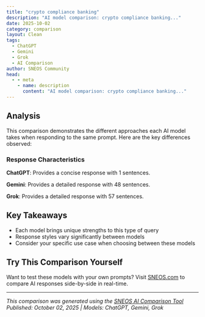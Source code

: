 ```yaml
---
title: "crypto compliance banking"
description: "AI model comparison: crypto compliance banking..."
date: 2025-10-02
category: comparison
layout: Clean
tags:
  - ChatGPT
  - Gemini
  - Grok
  - AI Comparison
author: SNEOS Community
head:
  - - meta
    - name: description
      content: "AI model comparison: crypto compliance banking..."
---
```


<ChatComparison
  title="crypto compliance banking"
  prompt="crypto compliance banking"
  :responses='{"ChatGPT": "Crypto compliance in banking refers to the practices and regulations that financial institutions must follow when dealing with cryptocurrencies and blockchain-based assets. As the cryptocurrency market grows, regulatory bodies around the world are increasingly focused on ensuring that banks and financial institutions comply with existing laws and regulations to prevent issues such as money laundering, fraud, tax evasion, and financing of illegal activities.\n\nHere are some key aspects of crypto compliance in banking:\n\n1. **Know Your Customer (KYC):** Financial institutions need to have a robust KYC process in place to verify the identity of their customers. This is particularly important in crypto transactions, where anonymity is a concern.\n\n2. **Anti-Money Laundering (AML):** Banks must implement AML frameworks that monitor transactions for suspicious activity. This includes reporting large or unusual transactions to the appropriate authorities and maintaining transaction records.\n\n3. **Regulatory Frameworks:** Different jurisdictions have different regulations regarding cryptocurrency. Institutions must stay abreast of local, national, and international regulations, including the Financial Action Task Force (FATF) guidelines.\n\n4. **Transaction Monitoring:** Continuous monitoring of transactions to detect and prevent fraudulent or suspicious activities is crucial. Various tools and technologies can assist in tracking crypto transactions across different blockchains.\n\n5. **Risk Assessment:** Financial institutions need to assess the risks associated with cryptocurrency services and products. This includes evaluating the risks posed by customers involved in crypto trading and investing.\n\n6. **Compliance Training:** Employees must be trained on the specific compliance requirements related to cryptocurrency to ensure they understand the risks and regulatory obligations.\n\n7. **Partnerships with Blockchain Firms:** Some banks collaborate with blockchain technology firms to enhance compliance measures and the overall security of crypto transactions.\n\n8. **Tax Compliance:** Banks must also consider tax regulations regarding cryptocurrency transactions. Reporting requirements can vary based on jurisdiction, and institutions must ensure customers are complying with tax laws.\n\n9. **User Education:** Educating clients about the risks and regulations associated with cryptocurrencies can also be a part of compliance efforts.\n\n10. **Technological Solutions:** Many banks utilize technological solutions, like compliance software and blockchain analysis tools, to facilitate better compliance with regulations.\n\nOverall, as cryptocurrencies become more mainstream, the importance of compliance in banking will continue to grow, necessitating a proactive and robust approach to regulatory obligations in the crypto space.", "Gemini": "Crypto compliance banking is a complex and rapidly evolving field that involves financial institutions navigating the regulatory landscape surrounding cryptocurrencies and digital assets while providing banking services to crypto-related businesses. Here\u0027s a breakdown of the key aspects:\n\n**What it Encompasses:**\n\n* **Providing Banking Services to Crypto Businesses:** This includes offering traditional banking services like checking accounts, savings accounts, loans, payment processing, and merchant services to crypto exchanges, custodians, mining operations, NFT platforms, DeFi protocols, and other companies operating in the crypto space.\n* **Regulatory Compliance:** Ensuring that all activities related to crypto are compliant with applicable laws and regulations, including anti-money laundering (AML), know your customer (KYC), sanctions screening (OFAC), consumer protection, and securities regulations.\n* **Risk Management:** Identifying, assessing, and mitigating the risks associated with crypto assets, such as price volatility, cybersecurity threats, regulatory uncertainty, and potential for illicit use.\n\n**Key Regulatory Areas:**\n\n* **Anti-Money Laundering (AML) and Counter-Terrorist Financing (CTF):** This is a major focus. Banks must have robust AML/CTF programs to detect and prevent the use of crypto for illicit activities like money laundering, terrorist financing, and sanctions evasion.\n* **Know Your Customer (KYC):** Banks need to verify the identity of their crypto business customers and understand the nature of their business operations. This includes enhanced due diligence (EDD) for high-risk customers.\n* **Sanctions Compliance (OFAC):** Screening crypto transactions and customers against sanctions lists to prevent dealings with sanctioned individuals or entities.\n* **Securities Laws:** Determining whether a particular crypto asset is a security and complying with securities regulations if it is. This is especially relevant for initial coin offerings (ICOs) and token offerings.\n* **Consumer Protection:** Protecting consumers who use crypto-related products and services, ensuring transparency, and addressing potential risks.\n* **Data Privacy:** Complying with data privacy regulations like GDPR and CCPA when handling customer data related to crypto transactions.\n\n**Challenges for Banks:**\n\n* **Regulatory Uncertainty:** The regulatory landscape for crypto is constantly evolving and varies significantly across jurisdictions. This makes it challenging for banks to develop and implement compliance programs.\n* **Risk Assessment:** Accurately assessing the risks associated with different types of crypto businesses and assets requires specialized knowledge and expertise.\n* **Technology and Infrastructure:** Integrating crypto-related activities into existing banking systems and processes can be technically complex and expensive. Banks often need to adopt new technologies for transaction monitoring and risk management.\n* **Talent Shortage:** Finding and retaining qualified compliance professionals with expertise in crypto and blockchain technology is a challenge.\n* **Reputational Risk:** Banks face reputational risk if they are perceived as facilitating illicit activities or failing to adequately protect consumers.\n* **Volatility:** The volatility of crypto assets presents unique challenges for risk management and regulatory compliance.\n* **Custody Concerns:** Safely storing and managing crypto assets is a key concern, particularly for institutions that provide custody services.\n* **Cross-Border Transactions:** Tracking and monitoring cross-border crypto transactions can be difficult, making it challenging to comply with AML/CTF regulations.\n\n**How Banks Approach Crypto Compliance:**\n\n* **Developing Comprehensive Compliance Programs:** Creating tailored compliance programs that address the specific risks associated with their crypto-related activities.\n* **Implementing Enhanced Due Diligence (EDD):** Conducting thorough due diligence on crypto business customers to understand their business models, operations, and risk profiles.\n* **Using Transaction Monitoring Systems:** Implementing systems to monitor crypto transactions for suspicious activity and potential AML/CTF risks.\n* **Employing Blockchain Analytics:** Utilizing blockchain analytics tools to trace the flow of funds and identify high-risk transactions.\n* **Training Staff:** Providing comprehensive training to staff on crypto-related risks and compliance requirements.\n* **Collaborating with Regulators:** Engaging with regulators to understand their expectations and stay informed about regulatory developments.\n* **Leveraging Technology:** Adopting new technologies to automate compliance processes and improve risk management.\n* **Building Partnerships:** Partnering with specialized crypto compliance firms and technology providers to access expertise and resources.\n\n**Why it Matters:**\n\n* **Enabling Innovation:** Banks that can successfully navigate the crypto regulatory landscape can play a key role in fostering innovation and adoption of digital assets.\n* **Combating Illicit Finance:** Effective crypto compliance is essential for preventing the use of crypto for money laundering, terrorist financing, and other illicit activities.\n* **Protecting Consumers:** Protecting consumers from the risks associated with crypto is crucial for building trust and confidence in the market.\n* **Maintaining Financial Stability:** Managing the risks associated with crypto is important for maintaining the stability of the financial system.\n* **Gaining a Competitive Advantage:** Banks that offer crypto-related services can gain a competitive advantage in the rapidly growing digital asset market.\n\n**Key Considerations for Crypto Businesses Seeking Banking Services:**\n\n* **Compliance Program:** A well-developed and documented AML/KYC compliance program is essential.\n* **Risk Management Framework:** A framework for identifying, assessing, and mitigating risks associated with crypto.\n* **Transparency:** Be transparent with the bank about your business model, operations, and risk profile.\n* **Regulatory Compliance:** Demonstrate a commitment to complying with all applicable laws and regulations.\n* **Audit Trail:** Maintain a clear and complete audit trail of all crypto transactions.\n\n**The Future of Crypto Compliance Banking:**\n\n* **Increased Regulatory Clarity:** Expect more clarity and harmonization in crypto regulations globally.\n* **Technological Advancements:** Continued development of blockchain analytics and compliance automation tools.\n* **Growing Institutional Adoption:** Increased interest and participation in the crypto market from institutional investors.\n* **Focus on Decentralized Finance (DeFi):** Regulators and banks will increasingly focus on the risks and compliance challenges associated with DeFi.\n* **Collaboration and Standardization:** Greater collaboration between banks, regulators, and the crypto industry to develop standards and best practices for crypto compliance.\n\nIn conclusion, crypto compliance banking is a dynamic field that requires banks to have a deep understanding of both traditional banking regulations and the unique risks and opportunities presented by crypto assets. By embracing innovation, investing in compliance technology, and collaborating with regulators and industry experts, banks can play a critical role in shaping the future of the digital asset ecosystem.\n", "Grok": "Crypto compliance in banking refers to the adherence to regulatory frameworks and guidelines by banks and financial institutions when dealing with cryptocurrencies and blockchain-based assets. As cryptocurrencies like Bitcoin and Ethereum have gained popularity, governments and regulatory bodies worldwide have implemented rules to ensure transparency, prevent money laundering, combat terrorism financing, and protect consumers. For banks engaging with crypto-related activities, compliance is critical to mitigate risks and operate legally.\n\nHere\u2019s a detailed overview of crypto compliance in banking:\n\n### 1. **Regulatory Frameworks**\nBanks must comply with laws and guidelines set by local and international regulatory bodies regarding cryptocurrencies. Some key regulations and bodies include:\n - **Anti-Money Laundering (AML):** Banks must implement AML policies to monitor and report suspicious transactions involving cryptocurrencies. This includes tracking the source of funds and ensuring they are not tied to illicit activities.\n - **Know Your Customer (KYC):** Banks are required to verify the identity of customers engaging in crypto transactions to prevent fraud and illegal activities.\n - **Financial Action Task Force (FATF):** The FATF\u2019s \u201CTravel Rule\u201D requires virtual asset service providers (VASPs), including banks dealing with crypto, to share identifying information about senders and recipients of crypto transactions.\n - **Securities and Exchange Commission (SEC):** In some jurisdictions, cryptocurrencies or tokens may be classified as securities, requiring banks to comply with securities regulations.\n - **Local Regulations:** Different countries have varying rules. For example:\n - In the U.S., banks must comply with the Bank Secrecy Act (BSA) and guidelines from the Office of the Comptroller of the Currency (OCC), which has issued guidance on banks holding crypto assets.\n - In the EU, the Markets in Crypto-Assets (MiCA) regulation aims to provide a unified framework for crypto compliance.\n - Some countries, like China, have outright banned cryptocurrency transactions, impacting banks operating there.\n\n### 2. **Key Compliance Challenges for Banks**\n - **Risk of Illicit Activities:** Cryptocurrencies are often associated with money laundering, fraud, and other illegal activities due to their pseudonymous nature. Banks must deploy robust monitoring systems to detect and prevent such risks.\n - **Regulatory Uncertainty:** The regulatory landscape for cryptocurrencies is still evolving, creating ambiguity for banks on how to handle crypto assets legally.\n - **Custody of Crypto Assets:** Banks offering crypto custody services must ensure secure storage of digital assets, protect against hacks, and comply with regulatory requirements for safeguarding client funds.\n - **Cross-Border Transactions:** Cryptocurrencies operate on decentralized networks, making it difficult for banks to track cross-border transactions and comply with multiple jurisdictions\u0027 regulations.\n - **Integration with Traditional Systems:** Banks need to integrate blockchain technology with traditional banking systems while ensuring compliance with existing financial regulations.\n\n### 3. **Steps for Crypto Compliance in Banking**\n - **Develop Policies and Procedures:** Banks should establish clear internal policies for dealing with cryptocurrencies, including risk assessment and due diligence processes.\n - **Implement Technology Solutions:** Use blockchain analytics tools to monitor crypto transactions and flag suspicious activities. Companies like Chainalysis and Elliptic provide solutions for tracking the flow of funds on the blockchain.\n - **Train Staff:** Educate employees on crypto-related risks, regulations, and compliance requirements to ensure proper handling of transactions.\n - **Partner with Regulated Entities:** Banks should work with licensed crypto exchanges or VASPs to ensure compliance with applicable laws.\n - **Engage with Regulators:** Actively communicate with regulatory bodies to stay updated on evolving rules and demonstrate a commitment to compliance.\n\n### 4. **Benefits of Crypto Compliance for Banks**\n - **Risk Mitigation:** Proper compliance reduces the risk of fines, legal action, and reputational damage.\n - **Customer Trust:** Demonstrating adherence to regulations builds trust with clients and partners.\n - **Access to New Markets:** Compliance enables banks to offer innovative crypto-related services, such as custody, trading, or lending, attracting new customers.\n - **Collaboration Opportunities:** Compliant banks can partner with fintechs and crypto firms to expand their offerings.\n\n### 5. **Examples of Crypto-Friendly Banks**\nSeveral banks have embraced cryptocurrencies while maintaining compliance:\n - **Silvergate Bank (U.S.):** Known for its Silvergate Exchange Network (SEN), which facilitates transactions for crypto businesses while adhering to regulatory standards.\n - **Signature Bank (U.S.):** Offers blockchain-based payment solutions through its Signet platform, ensuring compliance with AML and KYC requirements.\n - **Standard Chartered (UK):** Has explored blockchain and crypto initiatives, focusing on compliance with international standards like FATF.\n\n### 6. **Future Trends in Crypto Compliance**\n - **Increased Regulation:** As cryptocurrencies become more mainstream, expect stricter and more standardized regulations globally.\n - **Central Bank Digital Currencies (CBDCs):** Many central banks are developing CBDCs, which will require banks to adapt compliance frameworks for digital fiat currencies.\n - **Enhanced Technology:** AI and machine learning tools will play a larger role in monitoring and ensuring compliance for crypto transactions.\n - **Global Collaboration:** Governments and regulators are likely to collaborate more closely to address the cross-border nature of cryptocurrencies.\n\n### 7. **Risks of Non-Compliance**\nFailure to comply with crypto regulations can result in:\n - Heavy fines and penalties from regulators.\n - Loss of banking licenses.\n - Reputational damage leading to loss of customer trust.\n - Legal action or sanctions from authorities.\n\n### Conclusion\nCrypto compliance in banking is a complex but essential aspect of integrating cryptocurrencies into traditional financial systems. Banks must stay abreast of evolving regulations, invest in technology, and prioritize risk management to operate in the crypto space legally and securely. By doing so, they can capitalize on the opportunities presented by digital assets while minimizing potential risks. If you\u0027re looking for specific guidance or tools for crypto compliance, consider consulting with legal experts or specialized compliance firms in your jurisdiction."}' 
  published-date="10:35"
/>

## Analysis

This comparison demonstrates the different approaches each AI model takes when responding to the same prompt. Here are the key differences observed:

### Response Characteristics

**ChatGPT**: Provides a concise response with 1 sentences. 

**Gemini**: Provides a detailed response with 48 sentences. 

**Grok**: Provides a detailed response with 57 sentences. 

## Key Takeaways

- Each model brings unique strengths to this type of query
- Response styles vary significantly between models
- Consider your specific use case when choosing between these models

## Try This Comparison Yourself

Want to test these models with your own prompts? Visit [SNEOS.com](https://sneos.com) to compare AI responses side-by-side in real-time.

---

*This comparison was generated using the [SNEOS AI Comparison Tool](https://sneos.com)*
*Published: October 02, 2025 | Models: ChatGPT, Gemini, Grok*
